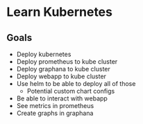 # Learn Kubernetes

## Goals
- Deploy kubernetes 
- Deploy prometheus to kube cluster
- Deploy graphana to kube cluster
- Deploy webapp to kube cluster
- Use helm to be able to deploy all of those
    - Potential custom chart configs
- Be able to interact with webapp
- See metrics in prometheus
- Create graphs in graphana